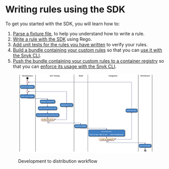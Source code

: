 # Writing rules using the SDK

To get you started with the SDK, you will learn how to:

1. [Parse a fixture file](parsing-an-input-file.md), to help you understand how to write a rule.
2. [​Write a rule with the SDK](writing-a-rule.md) using Rego.
3. [Add unit tests for the rules you have written](testing-a-rule.md) to verify your rules.
4. [Build a bundle containing your custom rules](bundling-rules.md) so that you can [use it with the Snyk CLI](../use-iac-custom-rules-with-cli/).
5. [Push the bundle containing your custom rules to a container registry](pushing-a-bundle.md) so that you can [enforce its usage with the Snyk CLI](../use-iac-custom-rules-with-cli/).

<figure><img src="../../../../.gitbook/assets/image (117) (1) (1) (1) (1) (1) (1) (1) (1) (1) (1) (1) (1) (1) (1) (1) (1) (1) (1) (1) (1) (1) (1) (1) (1) (1) (3).png" alt="Development to distribution workflow"><figcaption><p>Development to distribution workflow</p></figcaption></figure>
